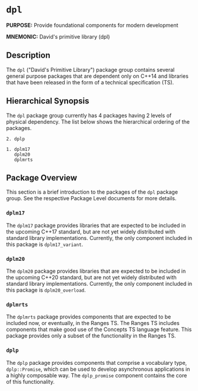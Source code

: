 # `dpl`

**PURPOSE:** Provide foundational components for modern development

**MNEMONIC:** David's primitive library (dpl)

## Description

The `dpl` ("David's Primitive Library") package group contains several
general purpose packages that are dependent only on C++14 and libraries that
have been released in the form of a technical specification (TS).

## Hierarchical Synopsis

The `dpl` package group currently has 4 packages having 2 levels of physical
dependency. The list below shows the hierarchical ordering of the packages.

```
2. dplp

1. dplm17
   dplm20
   dplmrts
```

## Package Overview

This section is a brief introduction to the packages of the `dpl` package
group.  See the respective Package Level documents for more details.

### `dplm17`

The `dplm17` package provides libraries that are expected to be included in the
upcoming C++17 standard, but are not yet widely distributed with standard
library implementations. Currently, the only component included in this package
is `dplm17_variant`.

### `dplm20`

The `dplm20` package provides libraries that are expected to be included in the
upcoming C++20 standard, but are not yet widely distributed with standard
library implementations. Currently, the only component included in this package
is `dplm20_overload`.

### `dplmrts`

The `dplmrts` package provides components that are expected to be included now,
or eventually, in the Ranges TS. The Ranges TS includes components that make
good use of the Concepts TS language feature. This package provides only a
subset of the functionality in the Ranges TS.

### `dplp`

The `dplp` package provides components that comprise a vocabulary type,
`dplp::Promise`, which can be used to develop asynchronous applications in a
highly composable way. The `dplp_promise` component contains the core of this
functionality.
